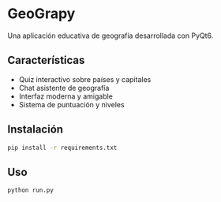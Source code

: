 # GeoGrapy

Una aplicación educativa de geografía desarrollada con PyQt6.

## Características
- Quiz interactivo sobre países y capitales
- Chat asistente de geografía
- Interfaz moderna y amigable
- Sistema de puntuación y niveles

## Instalación
```bash
pip install -r requirements.txt
```

## Uso
```bash
python run.py
```